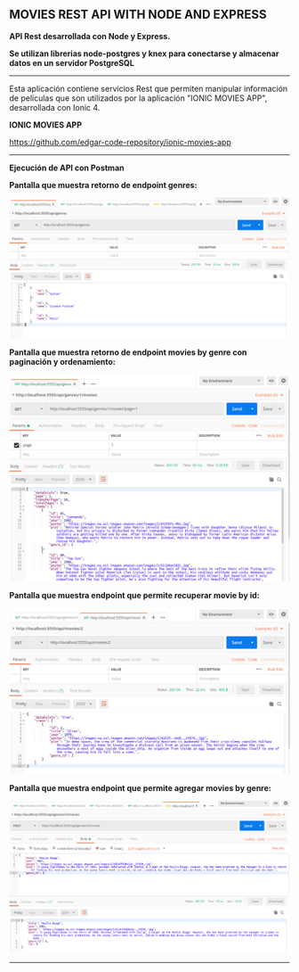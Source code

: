 MOVIES REST API WITH NODE AND EXPRESS
--------------------------------------------------------------------------------------------------------------------

**API Rest desarrollada con Node y Express.**

**Se utilizan librerias node-postgres y knex para conectarse y almacenar datos en un servidor PostgreSQL**

--------------------------------------------------------------------------------------------------------------------

Esta aplicación contiene servicios Rest que permiten manipular información de películas que son utilizados
por la aplicación "IONIC MOVIES APP", desarrollada con Ionic 4.

**IONIC MOVIES APP**

https://github.com/edgar-code-repository/ionic-movies-app

--------------------------------------------------------------------------------------------------------------------

**Ejecución de API con Postman**

**Pantalla que muestra retorno de endpoint genres:**

![Screenshot Genres](screenshots/postman-node-rest-genres.png)

**Pantalla que muestra retorno de endpoint movies by genre con paginación y ordenamiento:**

![Screenshot MoviesByGenre](screenshots/postman-node-movies-pagination.png)

**Pantalla que muestra endpoint que permite recuperar movie by id:**

![Screenshot MovieById](screenshots/postman-node-movie-by-id.png)

**Pantalla que muestra endpoint que permite agregar movies by genre:**

![Screenshot PostMovie](screenshots/postman-node-movies-post.png)

--------------------------------------------------------------------------------------------------------------------